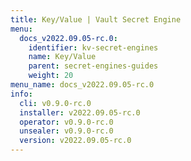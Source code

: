 ```yaml
---
title: Key/Value | Vault Secret Engine
menu:
  docs_v2022.09.05-rc.0:
    identifier: kv-secret-engines
    name: Key/Value
    parent: secret-engines-guides
    weight: 20
menu_name: docs_v2022.09.05-rc.0
info:
  cli: v0.9.0-rc.0
  installer: v2022.09.05-rc.0
  operator: v0.9.0-rc.0
  unsealer: v0.9.0-rc.0
  version: v2022.09.05-rc.0
---
```


